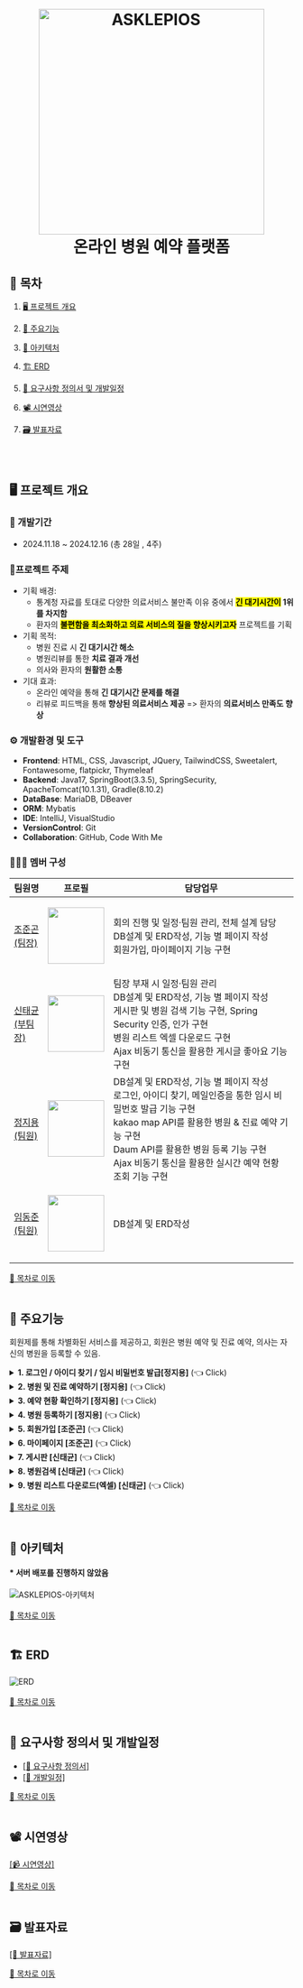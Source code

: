 <h1 align="center">
  <br>
  <img src="https://github.com/user-attachments/assets/7438f3f3-b3b1-4c8a-97b5-d38712131a62" alt="ASKLEPIOS" width="400">
  <br>
  온라인 병원 예약 플랫폼
  <br>
</h1>

## 📌 목차
1. [🖥️ 프로젝트 개요](#%EF%B8%8F-프로젝트-개요)
2. [📕 주요기능](#-주요기능)
3. [🔧 아키텍처](#-아키텍처)
4. [🏗️ ERD](#%EF%B8%8F-erd)
5. [📖 요구사항 정의서 및 개발일정](#-요구사항-정의서-및-개발일정)
6. [📽️ 시연영상](#%EF%B8%8F-시연영상)
7. [🗃️ 발표자료](#%EF%B8%8F-발표자료)

      <br><br>

## 🖥️ 프로젝트 개요
### :calendar: 개발기간
  - 2024.11.18 ~ 2024.12.16 (총 28일 , 4주)

### 🔖프로젝트 주제
  - 기획 배경: <br>
    - 통계청 자료를 토대로 다양한 의료서비스 불만족 이유 중에서 <strong><mark>긴 대기시간이</mark> 1위를 차지함</strong>
    - 환자의 <strong><mark>불편함을 최소화하고 의료 서비스의 질을 향상시키고자</mark></strong> 프로젝트를 기획
  - 기획 목적: <br>
    - 병원 진료 시 <strong>긴 대기시간 해소</strong>
    - 병원리뷰를 통한 <strong>치료 결과 개선</strong>
    - 의사와 환자의 <strong>원활한 소통</strong>
  - 기대 효과: <br>
    - 온라인 예약을 통해 <strong>긴 대기시간 문제를 해결</strong>
    - 리뷰로 피드백을 통해 <strong>향상된 의료서비스 제공</strong> => 환자의 <strong>의료서비스 만족도 향상</strong>
    
### ⚙️ 개발환경 및 도구
  - **Frontend**: HTML, CSS, Javascript, JQuery, TailwindCSS, Sweetalert, Fontawesome, flatpickr, Thymeleaf
  - **Backend**: Java17, SpringBoot(3.3.5), SpringSecurity, ApacheTomcat(10.1.31), Gradle(8.10.2)
  - **DataBase**: MariaDB, DBeaver
  - **ORM**: Mybatis
  - **IDE**: IntelliJ, VisualStudio
  - **VersionControl**: Git
  - **Collaboration**: GitHub, Code With Me
### 🧑‍🤝‍🧑 멤버 구성
|팀원명|프로필|담당업무|
|---|---|---|
|[조준곤<br>(팀장)](https://github.com/Jungon-Jo)|<p align="center"><img src="https://avatars.githubusercontent.com/u/174285554?v=4" width="100"></p>|회의 진행 및 일정·팀원 관리, 전체 설계 담당<br>DB설계 및 ERD작성, 기능 별 페이지 작성<br>회원가입, 마이페이지 기능 구현|
|[신태균<br>(부팀장)](https://github.com/Taekyun131)|<p align="center"><img src="https://avatars.githubusercontent.com/u/174299045?v=4" width="100"></p>|팀장 부재 시 일정·팀원 관리<br>DB설계 및 ERD작성, 기능 별 페이지 작성<br>게시판 및 병원 검색 기능 구현, Spring Security 인증, 인가 구현<br> 병원 리스트 엑셀 다운로드 구현<br>Ajax 비동기 통신을 활용한 게시글 좋아요 기능 구현 |
|[정지용<br>(팀원)](https://github.com/98jiyong)|<p align="center"><img src="https://avatars.githubusercontent.com/u/119985920?v=4" width="100"></p>|DB설계 및 ERD작성, 기능 별 페이지 작성<br>로그인, 아이디 찾기, 메일인증을 통한 임시 비밀번호 발급 기능 구현 <br>kakao map API를 활용한 병원 & 진료 예약 기능 구현<br>Daum API를 활용한 병원 등록 기능 구현<br>Ajax 비동기 통신을 활용한 실시간 예약 현황 조회 기능 구현 |
|[임동준<br>(팀원)](https://github.com/NAGABARA)|<p align="center"><img src="https://avatars.githubusercontent.com/u/174768701?v=4" width="100"></p>|DB설계 및 ERD작성|

[📌 목차로 이동](#-목차)
<br><br>

## 📕 주요기능
회원제를 통해 차별화된 서비스를 제공하고, 회원은 병원 예약 및 진료 예약, 의사는 자신의 병원을 등록할 수 있음.

<details>
  <summary><b>1. 로그인 / 아이디 찾기 / 임시 비밀번호 발급[정지용]</b> (👈 Click)</summary>
  <br>
  <div markdown="1">
    <h3>로그인</h3>
    <ol>
      <li>회원제를 통한 ¹퀵메뉴 및 ²실시간 예약 순위 정보를 제공하여 차별화된 서비스를 구현.</li>
      <img src="https://github.com/user-attachments/assets/1c67cf2b-a618-450d-a810-eb21dbb53cc4" width="600" alt="로그인1"><br><br>
      <li>Security를 활용하여 로그인.
      <ul>
      <li>모든 정보를 올바르게 입력해야만 로그인이 가능하며,</li>
      <li>실패 시 => Config의 오류 메시지를 받아서 View로 반환.</li>
      </ul>
      </li>
      <img src="https://github.com/user-attachments/assets/463491af-6e48-453c-9a22-54d1251ebae9" width="400" alt="로그인2"><br><br>
      <li>성공 시 => 퀵메뉴 및 실시간 예약순위를 확인할 수 있고, 회원별 기능 사용 가능.</li>
      <img src="https://github.com/user-attachments/assets/059796e1-9c9e-4d18-b0d4-99c80df947cc" width="600" alt="로그인3">
    </ol>
    <br>
    <h3>아이디 찾기</h3>
    <ul>
      <li>회원은 이름과 주민등록번호를 입력해 아이디를 찾을 수 있음.</li>
      <li>필수정보를 입력하지 않으면 경고문이 나타나며, 아이디를 찾을 수 없음.</li>
      <img src="https://github.com/user-attachments/assets/0889b60c-462a-4440-90f3-4d8e14a5d150" alt="아이디 찾기1"><br><br>
      <li>실패 시 => 입력한 정보가 일치하지 않다는 경고문이 나타남.</li>
      <img src="https://github.com/user-attachments/assets/06cbbb4a-86dc-4b0c-b1ee-ef8d77714210" width="400" alt="아이디 찾기2"><br><br>
      <li>성공 시 => 마스킹 된 자신의 아이디를 확인할 수 있음.</li>
      <img src="https://github.com/user-attachments/assets/beb7d563-a136-417e-bf86-5fbe07f91a68" width="400" alt="아이디 찾기3">
    </ul>
    <br>
    <h3>임시 비밀번호 발급</h3>
    <ul>
      <li>메일을 통해 일회용 인증코드를 전송하여 본인확인 후 임시 비밀번호를 발급 받을 수 있음.</li>
      <img src="https://github.com/user-attachments/assets/38c7def0-34c7-4095-a05c-550ad51ddc11" alt="임시 비밀번호 발급1"><br><br>
      <li>회원가입시 입력한 아이디와 이메일이 일치해야 이메일 인증이 가능.</li>
      <img src="https://github.com/user-attachments/assets/bde7edff-1a37-4656-9a61-8a405a23ddfc" width="400" alt="임시 비밀번호 발급2"><br><br>
      <li>인증코드를 통한 인증번호 확인 후 임시 비밀번호 발급 가능.</li>
      <img src="https://github.com/user-attachments/assets/3cbf7e9c-e6eb-4176-92b3-c4cc50f88ed8" width="400" alt="임시 비밀번호 발급3">
    </ul>
  </div>
</details>

<details>
  <summary><b>2. 병원 및 진료 예약하기 [정지용]</b> (👈 Click)</summary>
  <br>
  <div markdown="1">
    <h3>병원 예약</h3>
    <ul>
      <li>초기화면</li>
      <ul>
        <li>초기화면은 리스트와 지도에 아무것도 표시되지 않음</li>
        <li>위치 정보 제공 동의 시 사용자 위치 중심으로 맵과 리스트에 병원을 제공</li>
      </ul>
      <img src="https://github.com/user-attachments/assets/1dd32c0f-0f16-4dd9-8cbf-d32564b75ea9" width="600" alt="예약1"><br><br>
      <li>병원 클릭 시</li>
      <ul>
        <li>해당 병원이 플랫폼에 등록돼있으면 예약하기 버튼을 표시</li>
        <li>해당 병원에 마커 클릭시 도착지를 자동 입력하여 길찾기 서비스 제공</li>
        <li>사용자는 손쉽게 출발지를 입력해 길을 찾을 수 있음.</li>
      </ul>
      <img src="https://github.com/user-attachments/assets/adc218c4-9c2a-4026-ac0d-61344dbd3ad8" width="600" alt="예약2"><br><br>
      <li>병원 검색 시</li>
      <ul>
        <li>지역 검색 시 해당 지역 중심으로 병원 정보를 제공</li>
        <li>키워드 검색을 통해 원하는 지역의 진료과목 또한 검색 가능</li>
      </ul>
      <img src="https://github.com/user-attachments/assets/8a64423c-281a-48d2-b041-6c4d8b539f3b" width="600" alt="예약3"><br><br>
    </ul>
    <h3>병원 예약 및 진료 예약</h3>
    <ul>
      <li>예약하기 버튼 클릭 시</li>
      <ul>
        <li>예약하기 버튼 클릭 시 해당 병원에 대한 상세정보를 확인할 수 있음.</li>
        <li>해당 병원 정보를 확인한 후 원하는 의사를 선택해 예약 가능</li>
        <li>예약 시 선택한 병원, 담당 의사, 사용자 정보가 자동으로 입력됨.</li>
      </ul>
      <img src="https://github.com/user-attachments/assets/354e9ea3-5823-4d0d-9c4c-d86d7c389480" width="600" alt="예약4"><br><br>
    </ul>
    <br>
      <h3>진료 예약</h3>
      <ul>
      <li>진료 예약 시</li>
      <ul>
        <li>날짜 선택 시 해당 날짜에 예약 가능한 시간대 확인 가능</li>
        <li>이미 예약된 시간은 예약이 불가능하도록 선택 불가능</li>
        <li>회원은 원하는 시간대 및 간단한 메모를 작성한 후 예약을 진행</li>
      </ul>
      <img src="https://github.com/user-attachments/assets/e0ecb3f5-5f4f-4efb-87c1-0b10e897d483" width="600" alt="예약5">
    </ul>
    <br>
  </div>
</details>

<details>
  <summary><b>3. 예약 현황 확인하기 [정지용]</b> (👈 Click)</summary>
  <br>
  <h3>예약현황 확인</h3>
  <ul>
    <li>회원은 자신이 예약한 내용을 예약 현황을 통해 확인할 수 있음.</li>
    <img src="https://github.com/user-attachments/assets/99385c2f-ed6e-4043-af39-04ec53be4ddf" width="600" alt="예약현황 확인1">
  </ul>
  <br>
  <ul>
    <li>예약 현황을 클릭 시 현재 내가 예약한 진료의 상태를 확인할 수 있음(대기 / 거절 / 승인).</li>
    <img src="https://github.com/user-attachments/assets/7b0e7d69-b2d4-4604-b4c0-3d481ea4b621" width="600" alt="예약현황 확인2">
  </ul>
  <br>
  <ul>
    <li>담당 의사가 진료 상태를 변경하면 실시간으로 회원의 예약 현황에서도 상태가 변경됨.<br>
    => <b>담당 의사는 진료 시간에 맞춰 다음 환자의 예약 상태를 알맞게 변경 가능.</b></li>
    <img src="https://github.com/user-attachments/assets/59805f57-9b68-43fe-91b8-3122348d21bd" width="600" alt="예약현황 확인3">
  </ul>
</details>

<details>
  <summary><b>4. 병원 등록하기 [정지용]</b> (👈 Click)</summary>
  <br>
  <h3>병원 등록</h3>
  <ul>
    <li>초기 화면</li>
    <ul>
      <li>의사는 병원 등록을 통해 병원을 등록할 수 있음.</li>
    </ul>
    <img src="https://github.com/user-attachments/assets/ef42a354-559c-4c9b-b2e8-645f870e47fb" width="600" alt="병원 등록하기1">
  </ul>
  <br>
  <ul>
    <li>중복 확인</li>
    <ul>
      <li>기존에 이미 등록된 병원이라면, 경고 문구를 표시하고 등록이 불가.</li>
    </ul>
    <img src="https://github.com/user-attachments/assets/544b8eb7-03b4-421d-83e4-f97c35422224" width="600" alt="병원 등록하기2">
  </ul>
  <br>
  <ul>
    <li>중복 확인</li>
    <ul>
      <li>신규 병원이라면, 확인 문구를 표시하고 상세 주소칸이 활성화됨.</li>
    </ul>
    <img src="https://github.com/user-attachments/assets/2da9e553-2178-4b8c-a689-91ba2a50a9e5" width="600" alt="병원 등록하기3">
  </ul>
  <br>
  <ul>
    <li>병원 등록</li>
    <ul>
      <li>병원에 대한 상세정보를 입력한 후 병원 등록.</li>
    </ul>
    <img src="https://github.com/user-attachments/assets/d9a06743-226c-49d2-a127-cbf3791d1e9a" width="600" alt="병원 등록하기4">
  </ul>
  <br>
  <ul>
    <li>등록된 병원 확인</li>
    <ul>
      <li>병원 검색을 통해 병원이 잘 등록됐는지 조회.</li>
    </ul>
    <img src="https://github.com/user-attachments/assets/44b94cff-5de6-4061-b831-099d816ba83e" width="600" alt="병원 등록하기5">
  </ul>
</details>

<details>
  <summary><b>5. 회원가입 [조준곤]</b> (👈 Click)</summary>
  <br>
  <h3>회원가입</h3>
  <ol>
    <li>약관 동의를 진행한 후 회원가입을 할 수 있음</li>
    <ul>
      <li>약관을 모두 동의하지 않고 회원가입을 진행하면 경고창이 뜸</li>
      <li>모든 약관을 동의할 시, 상단에 전체 체크 버튼이 활성화됨</li>
    </ul>
    <img src="https://github.com/user-attachments/assets/e21ef9d4-1a1a-4337-b217-ffa9205f47b8" width="600" alt="회원가입1"><br><br>
    <li>원하는 아이디 및 비밀번호를 입력하여 계정을 생성</li>
    <ul>
      <li>아이디 중복 확인을 통해 사용할 수 있는지 확인</li>
      <li>비밀번호 재입력을 통한 비밀번호 확인.</li>
    </ul>
    <img src="https://github.com/user-attachments/assets/4ef28dc5-694f-45b4-a6c6-958352b1d083" width="600" alt="회원가입2"><br><br>
    <li>이메일 인증을 통한 무결성과 보안을 보장.</li>
    <img src="https://github.com/user-attachments/assets/4b74c3e9-bc2a-4962-9456-87e0860c9b8e" width="600" alt="회원가입3"><br><br>
    <li>주소 및 프로필 사진을 첨부하여 회원가입 완료</li>
    <ul>
      <li>다음 주소검색 API를 사용해 주소를 입력</li>
      <li>사진 첨부를 통해 프로필 사진 설정 가능</li>
    </ul>
    <img src="https://github.com/user-attachments/assets/20a15c01-e6f8-4131-b6ff-0adf5f8e433d" width="600" alt="회원가입4"><br><br>
    <li>가입대상이 의사라면 추가작성을 통해 소속된 병원 및 경력 설정</li>
    <ul>
      <li>병원 검색을 통해 자신이 소속된 병원을 클릭해 병원코드 설정</li>
      <li>상세정보에 표시될 진료과목, 경력 및 학력을 작성해 회원가입 완료</li>
    </ul>
    <img src="https://github.com/user-attachments/assets/cc51ace0-8740-4f37-b1a6-e6fad736a43e" width=
    "600" alt="회원가입5">
  </ol>
</details>

<details>
  <summary><b>6. 마이페이지 [조준곤]</b> (👈 Click)</summary>
  <br>
  <h3>마이페이지</h3>
  <ul>
    <li>비밀번호 변경</li>
    <ul>
      <li>만약 임시 비밀번호를 발급받았다면, 마이페이지를 통해 비밀번호를 변경할 수 있음</li>
    </ul>
    <img src="https://github.com/user-attachments/assets/45bae6a9-d601-4e96-acd7-919ee350eb60" width="600" alt="마이페이지1">
  </ul>
  <ul>
    <li>사진 수정</li>
    <ul>
      <li>변경하고 싶은 사진을 첨부하면 미리보기를 통해 사진을 확인할 수 있음</li>
    </ul>
    <img src="https://github.com/user-attachments/assets/b5bbc0ad-5baa-4f48-a9f0-a61f061535c4" width="600" alt="마이페이지2">
  </ul>
  <ul>
    <li>의사정보 수정</li>
    <ul>
      <li>의사가 이직할 시, 의사정보 수정을 통해 이직한 병원의 정보를 입력할 수 있음</li>
    </ul>
    <img src="https://github.com/user-attachments/assets/e367ce17-9043-4067-a387-fc5bfd8c9ef5" width="600" alt="마이페이지3">
  </ul>
  <ul>
    <li>수정된 정보확인</li>
    <ul>
      <li>저장한 후 마이페이지를 확인해 수정된 정보가 잘 입력된 것을 확인할 수 있음</li>
    </ul>
    <img src="https://github.com/user-attachments/assets/10499b2c-36d4-4e38-afef-3b35d4d4ebdd" width="600" alt="마이페이지4">
  </ul>
</details>

<details>
  <summary><b>7. 게시판 [신태균]</b> (👈 Click)</summary>
  <br>
  <h3>게시판 구현 - 동영상 편집 미완료</h3>
  <ul>
    <li>추후에 영상 편집이 완료되면 업데이트 예정</li>
    <img src="https://github.com/user-attachments/assets/39d75804-9928-4a84-8a48-0e0a1687e37d" width="600" alt="준비중">
  </ul>
  <br>
</details>

<details>
  <summary><b>8. 병원검색 [신태균]</b> (👈 Click)</summary>
  <br>
  <h3>병원 검색</h3>
  <ul>
    <li>키워드로 검색</li>
    <ul>
      <li>네비게이션에 있는 진료과목을 선택해 등록돼있는 병원 검색 가능</li>
      <li>특정 키워드를 검색해 키워드가 포함된 병원 검색 가능</li>
    </ul>
    <img src="https://github.com/user-attachments/assets/2ee20b53-7def-46ab-baec-e4636d30b490" width="600" alt="병원검색1">
  </ul>
  <br>
  <ul>
    <li>지역으로 검색</li>
    <ul>
      <li>검색어에 지역을 입력해 해당 지역에 등록돼있는 병원 검색 가능</li>
    </ul>
    <img src="https://github.com/user-attachments/assets/c1d45feb-d1ee-4a1b-b6a1-542827b9f1b8" width="600" alt="병원검색2">
  </ul>
  <br>
  <ul>
    <li>중복 필터 검색</li>
    <ul>
      <li>해당 지역에 대한 검색 후 진료과목을 선택해 중복 필터링 가능</li>
      <li>해당 지역에 원하는 진료과목을 필터링해 검색 가능</li>
    </ul>
    <img src="https://github.com/user-attachments/assets/27984cd6-f2fc-4ae4-a918-a4711fb454aa" width="600" alt="병원검색3">
  </ul>
  <br>
  <ul>
    <li>진료중인 병원 필터링</li>
    <ul>
      <li>현재시간을 기준으로 등록돼있는 병원 중 진료중인 병원 검색 가능</li>
      <li>현재시간 18시 10분을 기준으로 진료중인 병원을 필터링하여 검색 가능</li>
    </ul>
    <img src="https://github.com/user-attachments/assets/010518dc-24b6-489a-9332-2f87cbdedfe6" width="600" alt="병원검색4">
  </ul>
  <br>
  <ul>
    <li>주말 진료 여부</li>
    <ul>
      <li>등록돼있는 병원 중 주말 진료를 하는 병원을 필터링해 검색 가능</li>
    </ul>
    <img src="https://github.com/user-attachments/assets/0f090105-453a-4066-a1de-1f131b867f20" width="600" alt="병원검색5">
  </ul>
  <br>
  <ul>
    <li>병원 상세정보 확인</li>
    <ul>
      <li>검색한 병원을 클릭하면 해당 병원에 대한 상세정보를 확인할 수 있음</li>
      <li>또한, 상세정보에서 담당의사를 선택해 해당병원의 진료예약 가능</li>
    </ul>
    <img src="https://github.com/user-attachments/assets/e6d92172-9095-4460-a242-d349ab1f723e" width="600" alt="병원검색6">
  </ul>
</details>

<details>
  <summary><b>9. 병원 리스트 다운로드(엑셀) [신태균]</b> (👈 Click)</summary>
  <br>
  <h3>병원 리스트 다운로드 - 엑셀</h3>
  <ul>
    <li>병원 리스트 다운로드 - 비회원</li>
    <ul>
      <li>해당 기능은 회원만 제공하기 때문에 비회원 클릭 시, 로그인 세션으로 이동</li>
    </ul>
    <img src="https://github.com/user-attachments/assets/a458015d-b12e-496b-a722-8dbf1bfd7260" width="600" alt="엑셀다운로드">
  </ul>
  <br>
  <ul>
    <li>병원 리스트 다운로드 - 회원</li>
    <ul>
      <li>엑셀 다운로드 클릭 시, 병원들에 대한 정보를 엑셀로 다운로드하여 확인할 수 있음</li>
    </ul>
    <img src="https://github.com/user-attachments/assets/a96d74a1-3560-4fa5-b9d2-599438db2a5e" width="600" alt="엑셀다운로드">
  </ul>
</details>

[📌 목차로 이동](#-목차)
<br><br>

## 🔧 아키텍처
####  * 서버 배포를 진행하지 않았음
![ASKLEPIOS-아키텍처](https://github.com/user-attachments/assets/0b231397-9dd7-4294-8ad1-f8ab88823976)<br><br>
[📌 목차로 이동](#-목차)
<br><br>

## 🏗️ ERD
![ERD](https://github.com/user-attachments/assets/e66666d7-eba0-4379-90ce-0ee20c9d1959)<br><br>
[📌 목차로 이동](#-목차)
<br><br>

## 📖 요구사항 정의서 및 개발일정
- [[📑 요구사항 정의서]](https://docs.google.com/spreadsheets/d/1319HK6tojzy0Jqov5cYQ1aQAfhmJnO5vXLnDfRDZolg/edit?gid=1651580600#gid=1651580600)
- [[📑 개발일정]](https://docs.google.com/spreadsheets/d/1319HK6tojzy0Jqov5cYQ1aQAfhmJnO5vXLnDfRDZolg/edit?gid=0#gid=0)<br>

[📌 목차로 이동](#-목차)
<br><br>

## 📽️ 시연영상
[[📹 시연영상]](https://www.youtube.com/watch?v=W2Vq8N1xsIk&list=PLNdYfRO3wDimceWjFMnr3KoMn73idCSHj)<br>

[📌 목차로 이동](#-목차)
<br><br>

## 🗃️ 발표자료
[[📂 발표자료]](https://www.canva.com/design/DAGZZpxk6Wk/LY2Gb7eVNRx5tHq7PCic7Q/edit)<br>

[📌 목차로 이동](#-목차)
